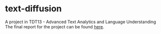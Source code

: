 # text-diffusion

A project in TDT13 - Advanced Text Analytics and Language Understanding
The final report for the project can be found [here](https://github.com/willdalh/text-diffusion/blob/main/text-diffusion-final.pdf?raw=true).
